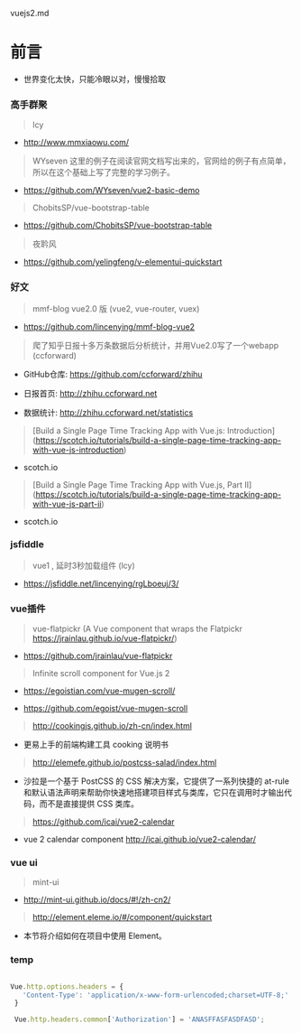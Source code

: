 vuejs2.md


# 前言 #

- 世界变化太快，只能冷眼以对，慢慢拾取 

### 高手群聚

> lcy

- http://www.mmxiaowu.com/


> WYseven 这里的例子在阅读官网文档写出来的，官网给的例子有点简单，所以在这个基础上写了完整的学习例子。

- https://github.com/WYseven/vue2-basic-demo

> ChobitsSP/vue-bootstrap-table

- https://github.com/ChobitsSP/vue-bootstrap-table

> 夜耹风

- https://github.com/yelingfeng/v-elementui-quickstart

### 好文

> mmf-blog vue2.0 版 (vue2, vue-router, vuex)

- https://github.com/lincenying/mmf-blog-vue2


> 爬了知乎日报十多万条数据后分析统计，并用Vue2.0写了一个webapp (ccforward)

- GitHub仓库: https://github.com/ccforward/zhihu

- 日报首页: http://zhihu.ccforward.net

- 数据统计: http://zhihu.ccforward.net/statistics

> [Build a Single Page Time Tracking App with Vue.js: Introduction] (https://scotch.io/tutorials/build-a-single-page-time-tracking-app-with-vue-js-introduction)

- scotch.io

> [Build a Single Page Time Tracking App with Vue.js, Part II] (https://scotch.io/tutorials/build-a-single-page-time-tracking-app-with-vue-js-part-ii)

- scotch.io

### jsfiddle

> vue1 , 延时3秒加载组件 (lcy)

- https://jsfiddle.net/lincenying/rgLboeuj/3/


### vue插件

> vue-flatpickr (A Vue component that wraps the Flatpickr https://jrainlau.github.io/vue-flatpickr/)

- https://github.com/jrainlau/vue-flatpickr

> Infinite scroll component for Vue.js 2 

- https://egoistian.com/vue-mugen-scroll/

- https://github.com/egoist/vue-mugen-scroll

> http://cookingjs.github.io/zh-cn/index.html

- 更易上手的前端构建工具 cooking 说明书

> http://elemefe.github.io/postcss-salad/index.html

- 沙拉是一个基于 PostCSS 的 CSS 解决方案，它提供了一系列快捷的 at-rule 和默认语法声明来帮助你快速地搭建项目样式与类库，它只在调用时才输出代码，而不是直接提供 CSS 类库。


> https://github.com/icai/vue2-calendar

- vue 2 calendar component http://icai.github.io/vue2-calendar/


### vue ui

> mint-ui

- http://mint-ui.github.io/docs/#!/zh-cn2/  

> http://element.eleme.io/#/component/quickstart

- 本节将介绍如何在项目中使用 Element。



### temp

```js

Vue.http.options.headers = {
   'Content-Type': 'application/x-www-form-urlencoded;charset=UTF-8;'
 }

 Vue.http.headers.common['Authorization'] = 'ANASFFASFASDFASD';

 ```
